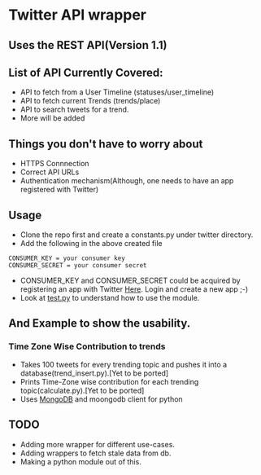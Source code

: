 # Twitter API wrapper

## Uses the REST API(Version 1.1)

## List of API Currently Covered:

* API to fetch from a User Timeline (statuses/user_timeline)
* API to fetch current Trends (trends/place)
* API to search tweets for a trend.
* More will be added

## Things you don't have to worry about

* HTTPS Connnection
* Correct API URLs
* Authentication mechanism(Although, one needs to have an app registered with Twitter)

## Usage

* Clone the repo first and create a constants.py under twitter directory.
* Add the following in the above created file
```
CONSUMER_KEY = your consumer key
CONSUMER_SECRET = your consumer secret
```
* CONSUMER_KEY and CONSUMER_SECRET could be acquired by registering an app with Twitter [Here](https://apps.twitter.com/). Login and create a new app ;-)
* Look at [test.py](https://github.com/abhi11/twitter-trend/blob/master/test.py) to understand how to use the module.


## And Example to show the usability.

### Time Zone Wise Contribution to trends

* Takes 100 tweets for every trending topic and pushes it into a database(trend_insert.py).[Yet to be ported]
* Prints Time-Zone wise contribution for each trending topic(calculate.py).[Yet to be ported]
* Uses [MongoDB](http://www.mongodb.org/ "MongoDB") and moongodb client for python

## TODO
* Adding more wrapper for different use-cases.
* Adding wrappers to fetch stale data from db.
* Making a python module out of this.
